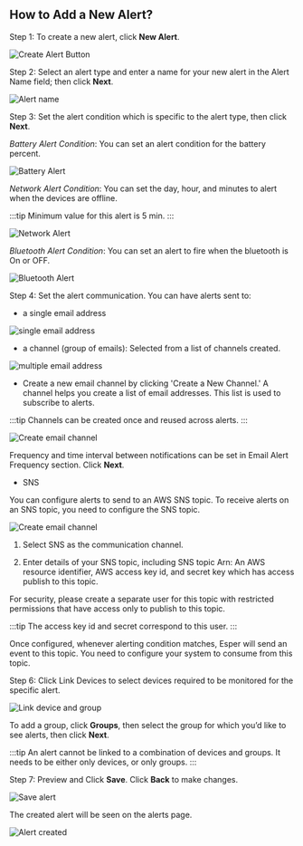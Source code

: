 
## How to Add a New Alert?

Step 1: To create a new alert, click **New Alert**.

  

![Create Alert Button](./images/newalert/1-createalert.png)

Step 2: Select an alert type and enter a name for your new alert in the Alert Name field; then click **Next**.

![Alert name](./images/newalert/2-alertname.png)

Step 3: Set the alert condition which is specific to the alert type, then click **Next**.

*Battery Alert Condition*: You can set an alert condition for the battery percent.

![Battery Alert](./images/newalert/3-batterycondition.png)

  

*Network Alert Condition*: You can set the day, hour, and minutes to alert when the devices are offline.

:::tip
Minimum value for this alert is 5 min.
:::

![Network Alert](./images/newalert/3-networkCondition.png)

*Bluetooth Alert Condition*: You can set an alert to fire when the bluetooth is On or OFF.

![Bluetooth Alert](./images/newalert/3-bluetooth.png)

Step 4: Set the alert communication. You can have alerts sent to:

-   a single email address
    

![single email address](./images/newalert/4-alert-single.png)

-   a channel (group of emails): Selected from a list of channels created.
    

![multiple email address](./images/newalert/4-alert-channel.png)

-   Create a new email channel by clicking 'Create a New Channel.' A channel helps you create a list of email addresses.  This list is used to subscribe to alerts. 

:::tip
Channels can be created once and reused across alerts. 
:::


![Create email channel](./images/newalert/4-alert-newchannel.png)

Frequency and time interval between notifications can be set in Email Alert Frequency section. Click **Next**.

-   SNS

You can configure alerts to send to an AWS SNS topic. To receive alerts on an SNS topic, you need to configure the SNS topic.

![Create email channel](./images/newalert/4-alert-sns.png)

1.  Select SNS as the communication channel.
    
2.  Enter details of your SNS topic, including SNS topic Arn: An AWS resource identifier, AWS access key id, and secret key which has access publish to this topic.
    
For security, please create a separate user for this topic with restricted permissions that have access only to publish to this topic. 

:::tip
The access key id and secret correspond to this user.
:::


Once configured, whenever alerting condition matches, Esper will send an event to this topic. You need to configure your system to consume from this topic.

Step 6:  Click Link Devices to select devices required to be monitored for the specific alert. 

![Link device and group](./images/newalert/5-link-alert.png)

To add a group, click **Groups**, then select the group for which you’d like to see alerts, then click **Next**.

:::tip
An alert cannot be linked to a combination of devices and groups. It needs to be either only devices, or only groups.
:::

Step 7: Preview and Click **Save**. Click **Back** to make changes.

![Save alert](./images/newalert/6-preview.png)

The created alert will be seen on the alerts page.

![Alert created](./images/newalert/7-alertcreated.png)
